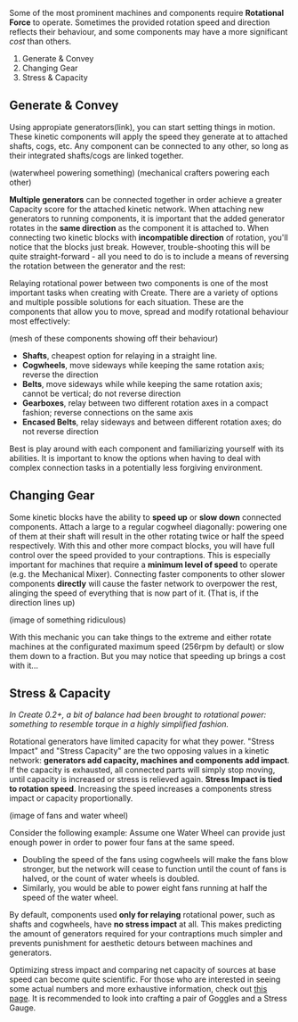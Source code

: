 Some of the most prominent machines and components require **Rotational Force** to operate. Sometimes the provided rotation speed and direction reflects their behaviour, and some components may have a more significant _cost_ than others.

1. Generate & Convey
2. Changing Gear
3. Stress & Capacity

## Generate & Convey
Using appropiate generators(link), you can start setting things in motion. These kinetic components will apply the speed they generate at to attached shafts, cogs, etc. Any component can be connected to any other, so long as their integrated shafts/cogs are linked together.

(waterwheel powering something) (mechanical crafters powering each other)

**Multiple generators** can be connected together in order achieve a greater Capacity score for the attached kinetic network. When attaching new generators to running components, it is important that the added generator rotates in the **same direction** as the component it is attached to. When connecting two kinetic blocks with **incompatible direction** of rotation, you'll notice that the blocks just break. However, trouble-shooting this will be quite straight-forward - all you need to do is to include a means of reversing the rotation between the generator and the rest:

Relaying rotational power between two components is one of the most important tasks when creating with Create. There are a variety of options and multiple possible solutions for each situation. These are the components that allow you to move, spread and modify rotational behaviour most effectively:

(mesh of these components showing off their behaviour)

- **Shafts**, cheapest option for relaying in a straight line. 
- **Cogwheels**, move sideways while keeping the same rotation axis; reverse the direction
- **Belts**, move sideways while while keeping the same rotation axis; cannot be vertical; do not reverse direction
- **Gearboxes**, relay between two different rotation axes in a compact fashion; reverse connections on the same axis 
- **Encased Belts**, relay sideways and between different rotation axes; do not reverse direction

Best is play around with each component and familiarizing yourself with its abilities. It is important to know the options when having to deal with complex connection tasks in a potentially less forgiving environment. 

## Changing Gear

Some kinetic blocks have the ability to **speed up** or **slow down** connected components. Attach a large to a regular cogwheel diagonally: powering one of them at their shaft will result in the other rotating twice or half the speed respectively.
With this and other more compact blocks, you will have full control over the speed provided to your contraptions. This is especially important for machines that require a **minimum level of speed** to operate (e.g. the Mechanical Mixer).
Connecting faster components to other slower components **directly** will cause the faster network to overpower the rest, alinging the speed of everything that is now part of it. (That is, if the direction lines up) 

(image of something ridiculous)

With this mechanic you can take things to the extreme and either rotate machines at the configurated maximum speed (256rpm by default) or slow them down to a fraction. But you may notice that speeding up brings a cost with it...

## Stress & Capacity

_In Create 0.2+, a bit of balance had been brought to rotational power: something to resemble torque in a highly simplified fashion._ 

Rotational generators have limited capacity for what they power. "Stress Impact" and "Stress Capacity" are the two opposing values in a kinetic network: **generators add capacity, machines and components add impact**. If the capacity is exhausted, all connected parts will simply stop moving, until capacity is increased or stress is relieved again.
**Stress Impact is tied to rotation speed**. Increasing the speed increases a components stress impact or capacity proportionally. 

(image of fans and water wheel)

Consider the following example: 
Assume one Water Wheel can provide just enough power in order to power four fans at the same speed. 
* Doubling the speed of the fans using cogwheels will make the fans blow stronger, but the network will cease to function until the count of fans is halved, or the count of water wheels is doubled. 
* Similarly, you would be able to power eight fans running at half the speed of the water wheel.

By default, components used **only for relaying** rotational power, such as shafts and cogwheels, have **no stress impact** at all. This makes predicting the amount of generators required for your contraptions much simpler and prevents punishment for aesthetic detours between machines and generators.

Optimizing stress impact and comparing net capacity of sources at base speed can become quite scientific. For those who are interested in seeing some actual numbers and more exhaustive information, check out [this page](https://github.com/Creators-of-Create/Create/wiki/Kinetic-Systems-and-Stress-in-0.2-). It is recommended to look into crafting a pair of Goggles and a Stress Gauge.